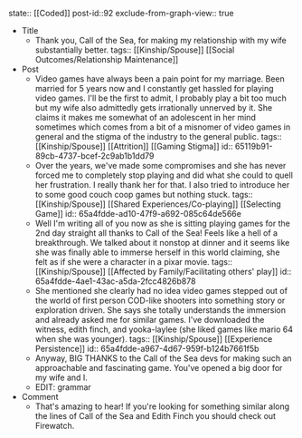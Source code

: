 state:: [[Coded]]
post-id::92
exclude-from-graph-view:: true

- Title
	- Thank you, Call of the Sea, for making my relationship with my wife substantially better.
	  tags:: [[Kinship/Spouse]] [[Social Outcomes/Relationship Maintenance]]
- Post
	- Video games have always been a pain point for my marriage. Been married for 5 years now and I constantly get hassled for playing video games. I'll be the first to admit, I probably play a bit too much but my wife also admittedly gets irrationally unnerved by it. She claims it makes me somewhat of an adolescent in her mind sometimes which comes from a bit of a misnomer of video games in general and the stigma of the industry to the general public.
	  tags:: [[Kinship/Spouse]] [[Attrition]] [[Gaming Stigma]]
	  id:: 65119b91-89cb-4737-bcef-2c9ab1b1dd79
	- Over the years, we've made some compromises and she has never forced me to completely stop playing and did what she could to quell her frustration. I really thank her for that. I also tried to introduce her to some good couch coop games but nothing stuck.
	  tags:: [[Kinship/Spouse]] [[Shared Experiences/Co-playing]] [[Selecting Game]]
	  id:: 65a4fdde-ad10-47f9-a692-085c64de566e
	- Well I'm writing all of you now as she is sitting playing games for the 2nd day straight all thanks to Call of the Sea! Feels like a hell of a breakthrough. We talked about it nonstop at dinner and it seems like she was finally able to immerse herself in this world claiming, she felt as if she were a character in a pixar movie.
	  tags:: [[Kinship/Spouse]] [[Affected by Family/Facilitating others' play]]
	  id:: 65a4fdde-4ae1-43ac-a5da-2fcc4826b878
	- She mentioned she clearly had no idea video games stepped out of the world of first person COD-like shooters into something story or exploration driven. She says she totally understands the immersion and already asked me for similar games. I've downloaded the witness, edith finch, and yooka-laylee (she liked games like mario 64 when she was younger).
	  tags:: [[Kinship/Spouse]] [[Experience Persistence]]
	  id:: 65a4fdde-a967-4d67-959f-b124b7661f5b
	- Anyway, BIG THANKS to the Call of the Sea devs for making such an approachable and fascinating game. You've opened a big door for my wife and I.
	- EDIT: grammar
- Comment
	- That's amazing to hear! If you're looking for something similar along the lines of Call of the Sea and Edith Finch you should check out Firewatch.